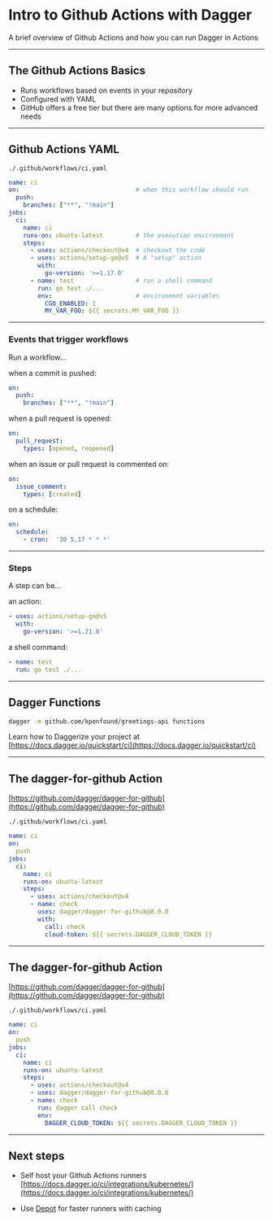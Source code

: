 # Intro to Github Actions with Dagger

A brief overview of Github Actions and how you can run Dagger in Actions

---

## The Github Actions Basics

- Runs workflows based on events in your repository
- Configured with YAML
- GitHub offers a free tier but there are many options for more advanced needs

---

## Github Actions YAML

`./.github/workflows/ci.yaml`

```yaml
name: ci
on:                                # when this workflow should run
  push:
    branches: ["**", "!main"]
jobs:
  ci:
    name: ci
    runs-on: ubuntu-latest         # the execution environment
    steps:
      - uses: actions/checkout@v4  # checkout the code
      - uses: actions/setup-go@v5  # A "setup" action
        with:
          go-version: '>=1.17.0'
      - name: test                 # run a shell command
        run: go test ./...
        env:                       # environment variables
          CGO_ENABLED: 1
          MY_VAR_FOO: ${{ secrets.MY_VAR_FOO }}
```

---

### Events that trigger workflows

Run a workflow...

when a commit is pushed:
```yaml
on:
  push:
    branches: ["**", "!main"]
```

when a pull request is opened:
```yaml
on:
  pull_request:
    types: [opened, reopened]
```

when an issue or pull request is commented on:
```yaml
on:
  issue_comment:
    types: [created]
```

on a schedule:
```yaml
on:
  schedule:
    - cron:  '30 5,17 * * *'
```

---

### Steps

A step can be...

an action:
```yaml
- uses: actions/setup-go@v5
  with:
    go-version: '>=1.21.0'
```

a shell command:
```yaml
- name: test
  run: go test ./...
```

---

## Dagger Functions

```bash
dagger -m github.com/kpenfound/greetings-api functions
```

Learn how to Daggerize your project at [https://docs.dagger.io/quickstart/ci](https://docs.dagger.io/quickstart/ci)

---

## The dagger-for-github Action

[https://github.com/dagger/dagger-for-github](https://github.com/dagger/dagger-for-github)

`./.github/workflows/ci.yaml`

```yaml
name: ci
on:
  push
jobs:
  ci:
    name: ci
    runs-on: ubuntu-latest
    steps:
      - uses: actions/checkout@v4
      - name: check
        uses: dagger/dagger-for-github@8.0.0
        with:
          call: check
          cloud-token: ${{ secrets.DAGGER_CLOUD_TOKEN }}
```

---

## The dagger-for-github Action

[https://github.com/dagger/dagger-for-github](https://github.com/dagger/dagger-for-github)

`./.github/workflows/ci.yaml`

```yaml
name: ci
on:
  push
jobs:
  ci:
    name: ci
    runs-on: ubuntu-latest
    steps:
      - uses: actions/checkout@v4
      - uses: dagger/dagger-for-github@8.0.0
      - name: check
        run: dagger call check
        env:
          DAGGER_CLOUD_TOKEN: ${{ secrets.DAGGER_CLOUD_TOKEN }}
```

---

## Next steps

- Self host your Github Actions runners [https://docs.dagger.io/ci/integrations/kubernetes/](https://docs.dagger.io/ci/integrations/kubernetes/)

- Use [Depot](https://depot.dev) for faster runners with caching
